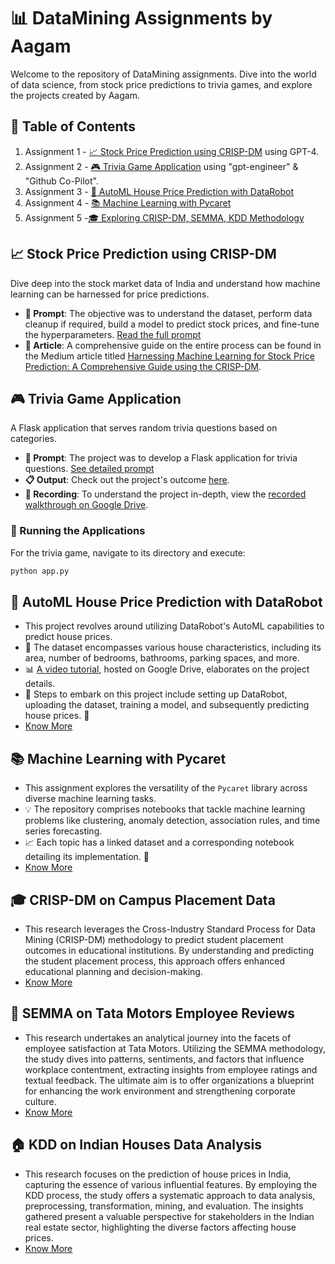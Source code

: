 # 📊 DataMining Assignments by Aagam

Welcome to the repository of DataMining assignments. Dive into the world of data science, from stock price predictions to trivia games, and explore the projects created by Aagam.

## 📌 Table of Contents
1. Assignment 1 - [📈 Stock Price Prediction using CRISP-DM](#stock-price-prediction-using-crisp-dm) using GPT-4.
2. Assignment 2 - [🎮 Trivia Game Application](#trivia-game-application) using "gpt-engineer" & "Github Co-Pilot".
3. Assignment 3 - [📝 AutoML House Price Prediction with DataRobot](#automl-house-price-prediction-with-datarobot)
4. Assignment 4 - [📚 Machine Learning with Pycaret](#machine-learning-with-pycaret)
5. Assignment 5 -[🎓 Exploring CRISP-DM, SEMMA, KDD Methodology](#exploring_crisp-dm,_semma,_kdd_methodology)

## 📈 Stock Price Prediction using CRISP-DM
Dive deep into the stock market data of India and understand how machine learning can be harnessed for price predictions.

- **📝 Prompt**: The objective was to understand the dataset, perform data cleanup if required, build a model to predict stock prices, and fine-tune the hyperparameters. [Read the full prompt](https://chat.openai.com/share/06963b86-e7ec-4c34-aae1-43cec4ca4a1b)
- **📰 Article**: A comprehensive guide on the entire process can be found in the Medium article titled [Harnessing Machine Learning for Stock Price Prediction: A Comprehensive Guide using the CRISP-DM](https://medium.com/@aagamshah0812/harnessing-machine-learning-for-stock-price-prediction-a-comprehensive-guide-using-the-crisp-dm-e8b778d77d99).

## 🎮 Trivia Game Application
A Flask application that serves random trivia questions based on categories.

- **📝 Prompt**: The project was to develop a Flask application for trivia questions. [See detailed prompt](Assignment2/projects/Travia/prompt)
- **📋 Output**: Check out the project's outcome [here](Assignment2/projects/Travia/workspace/all_output.txt).
- **🎥 Recording**: To understand the project in-depth, view the [recorded walkthrough on Google Drive](https://drive.google.com/drive/folders/1xhsFe9JW0kGzFJ6r4Ep2jwXgGjFlw7H1?usp=sharing).

### 🚀 Running the Applications

For the trivia game, navigate to its directory and execute:

```bash
python app.py
```
## 📝 AutoML House Price Prediction with DataRobot

- This project revolves around utilizing DataRobot's AutoML capabilities to predict house prices.
- 🏡 The dataset encompasses various house characteristics, including its area, number of bedrooms, bathrooms, parking spaces, and more.
- 📊 [A video tutorial](https://drive.google.com/file/d/1g01zSFxES2x99WvPKhP45XjO83JzeC1V/view), hosted on Google Drive, elaborates on the project details. 
- 🎥 Steps to embark on this project include setting up DataRobot, uploading the dataset, training a model, and subsequently predicting house prices. 🚀
- [Know More](https://github.com/Aagam0812/DataMining/tree/main/Assignment3)

 ## 📚 Machine Learning with Pycaret

- This assignment explores the versatility of the `Pycaret` library across diverse machine learning tasks.
- 💡 The repository comprises notebooks that tackle machine learning problems like clustering, anomaly detection, association rules, and time series forecasting. 
- 📈 Each topic has a linked dataset and a corresponding notebook detailing its implementation. 📔
- [Know More](https://github.com/Aagam0812/DataMining/tree/main/Assignment4)

## 🎓 CRISP-DM on Campus Placement Data  
- This research leverages the Cross-Industry Standard Process for Data Mining (CRISP-DM) methodology to predict student placement outcomes in educational institutions. By understanding and predicting the student placement process, this approach offers enhanced educational planning and decision-making.
- [Know More](https://github.com/Aagam0812/DataMining/tree/main/Assignment5)

## 🚗 SEMMA on Tata Motors Employee Reviews  
- This research undertakes an analytical journey into the facets of employee satisfaction at Tata Motors. Utilizing the SEMMA methodology, the study dives into patterns, sentiments, and factors that influence workplace contentment, extracting insights from employee ratings and textual feedback. The ultimate aim is to offer organizations a blueprint for enhancing the work environment and strengthening corporate culture.
- [Know More](https://github.com/Aagam0812/DataMining/tree/main/Assignment5)
  
## 🏠 KDD on Indian Houses Data Analysis  
- This research focuses on the prediction of house prices in India, capturing the essence of various influential features. By employing the KDD process, the study offers a systematic approach to data analysis, preprocessing, transformation, mining, and evaluation. The insights gathered present a valuable perspective for stakeholders in the Indian real estate sector, highlighting the diverse factors affecting house prices.
- [Know More](https://github.com/Aagam0812/DataMining/tree/main/Assignment5)
